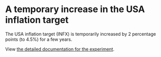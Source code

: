 # A temporary increase in the USA inflation target

The USA inflation target (INFX) is temporarily increased by 2 percentage points (to 4.5%) for a few years.

View [the detailed documentation for the experiment](documentation.md).
